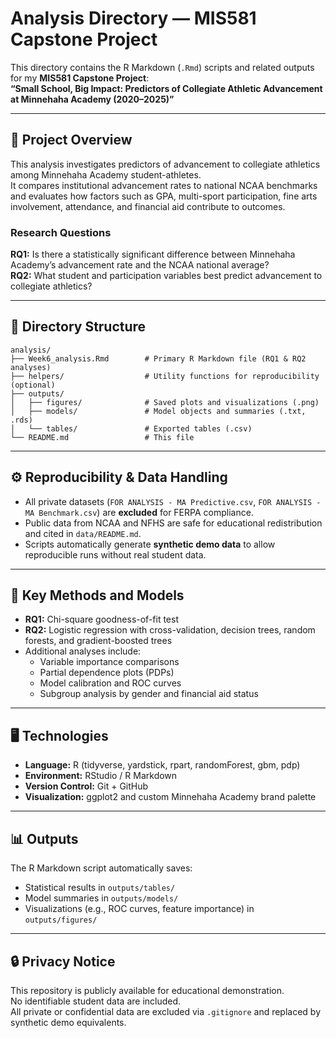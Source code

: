 # Analysis Directory — MIS581 Capstone Project

This directory contains the R Markdown (`.Rmd`) scripts and related outputs for my **MIS581 Capstone Project**:  
**“Small School, Big Impact: Predictors of Collegiate Athletic Advancement at Minnehaha Academy (2020–2025)”**

---

## 🧠 Project Overview
This analysis investigates predictors of advancement to collegiate athletics among Minnehaha Academy student-athletes.  
It compares institutional advancement rates to national NCAA benchmarks and evaluates how factors such as GPA, multi-sport participation, fine arts involvement, attendance, and financial aid contribute to outcomes.

### Research Questions
**RQ1:** Is there a statistically significant difference between Minnehaha Academy’s advancement rate and the NCAA national average?  
**RQ2:** What student and participation variables best predict advancement to collegiate athletics?

---

## 📂 Directory Structure

```text
analysis/
├── Week6_analysis.Rmd        # Primary R Markdown file (RQ1 & RQ2 analyses)
├── helpers/                  # Utility functions for reproducibility (optional)
├── outputs/
│   ├── figures/              # Saved plots and visualizations (.png)
│   ├── models/               # Model objects and summaries (.txt, .rds)
│   └── tables/               # Exported tables (.csv)
└── README.md                 # This file
```

---

## ⚙️ Reproducibility & Data Handling
- All private datasets (`FOR ANALYSIS - MA Predictive.csv`, `FOR ANALYSIS - MA Benchmark.csv`) are **excluded** for FERPA compliance.
- Public data from NCAA and NFHS are safe for educational redistribution and cited in `data/README.md`.
- Scripts automatically generate **synthetic demo data** to allow reproducible runs without real student data.

---

## 🧩 Key Methods and Models
- **RQ1:** Chi-square goodness-of-fit test  
- **RQ2:** Logistic regression with cross-validation, decision trees, random forests, and gradient-boosted trees  
- Additional analyses include:
  - Variable importance comparisons  
  - Partial dependence plots (PDPs)  
  - Model calibration and ROC curves  
  - Subgroup analysis by gender and financial aid status

---

## 🖥️ Technologies
- **Language:** R (tidyverse, yardstick, rpart, randomForest, gbm, pdp)
- **Environment:** RStudio / R Markdown  
- **Version Control:** Git + GitHub  
- **Visualization:** ggplot2 and custom Minnehaha Academy brand palette

---

## 📊 Outputs
The R Markdown script automatically saves:
- Statistical results in `outputs/tables/`
- Model summaries in `outputs/models/`
- Visualizations (e.g., ROC curves, feature importance) in `outputs/figures/`

---

## 🔒 Privacy Notice
This repository is publicly available for educational demonstration.  
No identifiable student data are included.  
All private or confidential data are excluded via `.gitignore` and replaced by synthetic demo equivalents.
